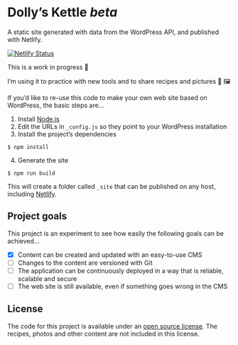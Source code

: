 
# Dolly’s Kettle _beta_

A static site generated with data from the WordPress API, and published with Netlify.

[![Netlify Status](https://api.netlify.com/api/v1/badges/1e26749f-d049-4396-9099-bfa8905c9f67/deploy-status)](https://app.netlify.com/sites/staging-dollyskettle-com/deploys)

This is a work in progress 🚧 

I’m using it to practice with new tools and to share recipes and pictures 🍎 🖼

If you’d like to re-use this code to make your own web site based on WordPress, the basic steps are…

1. Install [Node.js](https://nodejs.org)
2. Edit the URLs in `_config.js` so they point to your WordPress installation
3. Install the project’s dependencies

```
$ npm install
```

4. Generate the site

```
$ npm run build
```

This will create a folder called `_site` that can be published on any host, including [Netlify](https://www.netlify.com/).

## Project goals

This project is an experiment to see how easily the following goals can be achieved…

- [x] Content can be created and updated with an easy-to-use CMS
- [ ] Changes to the content are versioned with Git
- [ ] The application can be continuously deployed in a way that is reliable, scalable and secure
- [ ] The web site is still available, even if something goes wrong in the CMS

## License

The code for this project is available under an [open source license](https://github.com/jimthoburn/dollyskettle.com/blob/master/LICENSE). The recipes, photos and other content are not included in this license.

